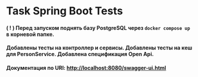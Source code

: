 <h1>Task Spring Boot Tests</h1>
<h4> ( ! ) Перед запуском поднять базу PostgreSQL через <code>docker compose up</code> в корневой папке. </h4>
<h4> Добавлены тесты на контроллер и сервисы. Добавлены тесты на кеш для PersonService. Добавлена спецификация Open Api.</h4>
<h4>Документация по URI: <a href="http://localhost:8080/swagger-ui.html">http://localhost:8080/swagger-ui.html</a></h4>